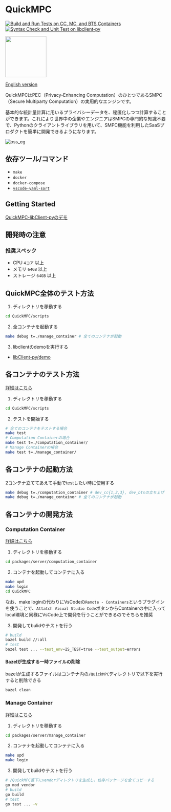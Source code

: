 # QuickMPC
[![Build and Run Tests on CC, MC, and BTS Containers](https://github.com/acompany-develop/QuickMPC/actions/workflows/test-server-all.yml/badge.svg)](https://github.com/acompany-develop/QuickMPC/actions/workflows/test-server-all.yml)
[![Syntax Check and Unit Test on libclient-py](https://github.com/acompany-develop/QuickMPC/actions/workflows/test-client-libclient-py.yml/badge.svg)](https://github.com/acompany-develop/QuickMPC/actions/workflows/test-client-libclient-py.yml)

<img src="https://user-images.githubusercontent.com/1694907/182115030-90fda7cf-068a-48bb-ba50-ee12be6af0b4.png" width=128>

[English version](./README.md)

QuickMPCはPEC（Privacy-Enhancing Computation）のひとつであるSMPC（Secure Multiparty Computation）の実用的なエンジンです。

基本的な統計量計算に用いるプライバシーデータを、秘匿化しつつ計算することができます。これにより世界中の企業やエンジニアはSMPCの専門的な知識不要で、Pythonのクライアントライブラリを用いて、SMPC機能を利用したSaaSプロダクトを簡単に開発できるようになります。

![oss_eg](https://user-images.githubusercontent.com/1694907/182254973-ee3092a6-ee28-49bb-aaf6-637225271a0b.png)

## 依存ツール/コマンド
- `make`
- `docker`
- `docker-compose`
- [`vscode-yaml-sort`](https://marketplace.visualstudio.com/items?itemName=PascalReitermann93.vscode-yaml-sort)

## Getting Started
[QuickMPC-libClient-pyのデモ](packages/client/libclient-py/demo/README-ja.md)

## 開発時の注意
### 推奨スペック
- CPU `4コア` 以上
- メモリ `64GB` 以上
- ストレージ `64GB` 以上

## QuickMPC全体のテスト方法
1. ディレクトリを移動する
```sh
cd QuickMPC/scripts
```
2. 全コンテナを起動する
```sh
make debug t=./manage_container # 全てのコンテナが起動
```
3. libclientのdemoを実行する
- [libClient-py/demo](packages/client/libclient-py/demo/README-ja.md)

## 各コンテナのテスト方法
[詳細はこちら](scripts/README-ja.md)
1. ディレクトリを移動する
```sh
cd QuickMPC/scripts
```
2. テストを開始する
```sh
# 全てのコンテナをテストする場合
make test
# Computation Containerの場合
make test t=./computation_container/
# Manage Containerの場合
make test t=./manage_container/
```

## 各コンテナの起動方法
2コンテナ立ててあえて手動でtestしたい時に使用する
```sh
make debug t=./computation_container # dev_cc{1,2,3}, dev_btsの立ち上げ
make debug t=./manage_container # 全てのコンテナが起動
```

## 各コンテナの開発方法
### Computation Container
[詳細はこちら](packages/server/computation_container/README.md)
1. ディレクトリを移動する
```sh
cd packages/server/computation_container
```
2. コンテナを起動してコンテナに入る
```sh
make upd
make login
cd QuickMPC
```
なお、make loginの代わりにVsCodeの`Remote - Containers`というプラグインを使うことで、`Attatch Visual Studio Code`ボタンからContainerの中に入ってlocal環境と同様にVsCode上で開発を行うことができるのでそちらを推奨

3. 開発してbulidやテストを行う
```sh
# build
bazel build //:all
# test
bazel test ... --test_env=IS_TEST=true --test_output=errors
```

#### Bazelが生成する一時ファイルの削除
bazelが生成するファイルはコンテナ内の`/QuickMPC`ディレクトリで以下を実行すると削除できる

```
bazel clean
```

### Manage Container

[詳細はこちら](packages/server/manage_container/README.md)
1. ディレクトリを移動する
```sh
cd packages/server/manage_container
```
2. コンテナを起動してコンテナに入る
```sh
make upd
make login
```
3. 開発してbuildやテストを行う
```sh
# /QuickMPC直下にvendorディレクトリを生成し，依存パッケージを全てコピーする
go mod vendor
# build
go build
# test
go test ... -v
```

